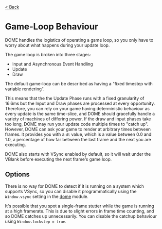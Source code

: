 [< Back](..)

Game-Loop Behaviour
===================

DOME handles the logistics of operating a game loop, so you only have to worry about what happens during your update loop.

The game loop is broken into three stages:
 * Input and Asynchronous Event Handling
 * Update
 * Draw

The default game-loop can be described as having a "fixed timestep with variable rendering".

This means that the the Update Phase runs with a fixed granularity of 16.6ms but the Input and Draw phases are processed at every opportunity. 
Therefore, you can rely on your game having deterministic behaviour as every update is the same time-slice, and DOME should gracefully handle a variety of machines of differing power. If the draw and input phases take too long, DOME may run your update code multiple times to "catch up".
However, DOME can ask your game to render at arbitrary times between frames. It provides you with a `dt` value, which is a value between 0.0 and 1.0, a percentage of how far between the last frame and the next you are executing.

DOME also starts with VSync enabled by default, so it will wait under the VBlank before executing the next frame's game loop.

## Options

There is no way for DOME to detect if it is running on a system which supports VSync, so you can disable it programmatically using the `Window.vsync` setting in the [dome](/modules/dome) module.

It's possible that you spot a single-frame stutter while the game is running at a high framerate. This is due to slight errors in frame time counting, and so DOME catches up unnecessarily. You can disable the catchup behaviour using `Window.lockstep = true`.



